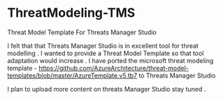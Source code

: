 # ThreatModeling-TMS
Threat Model Template For Threats Manager Studio 

I felt that that Threats Manager Studio is in excellent tool for threat modelling .  I wanted to provide a Threat Model Template so that tool adaptation would increase . I have ported the microsoft threat modeling template - https://github.com/AzureArchitecture/threat-model-templates/blob/master/AzureTemplate.v5.tb7  to Threats Manager Studio 

I plan to upload more content on threats Manager Studio stay tuned .


